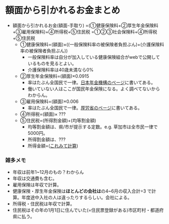 # 額面から引かれるお金まとめ

- 額面から引かれるお金(額面-手取り) =(①健康保険料+②厚生年金保険料+③雇用保険料)+④所得税+⑤住民税 =①②③社会保険料+④所得税+⑤住民税
  - ①健康保険料=(額面)×((一般保険料率の被保険者負担ぶん)+(介護保険料率の被保険者負担ぶん)) 
    - 一般保険料率は自分が加入している健康保険組合がwebで公開しているものを見るとよい。  
    - 介護保険料率は40歳未満なら0%
  - ②厚生年金保険料=(額面)×0.0915
    - 率はたぶん全国民で一律。[日本年金機構のページ](https://www.nenkin.go.jp/service/kounen/hokenryo/ryogaku/ryogakuhyo/index.html)に書いてある。
    - 働いていない人はここが国民年金保険になる。よく調べてないからわからん。 
  - ③雇用保険料=(額面)×0.006
    - 率はたぶん全国民で一律。[厚労省のページ](https://www.mhlw.go.jp/stf/seisakunitsuite/bunya/0000108634.html)に書いてある。 
  - ④所得税=(額面)× ???
  - ⑤住民税=(所得割金額)+(均等割金額)
    - 均等割金額は、県/市が提示する定数。e.g. 草加市は全市民一律で5000円。
    - 所得割金額は、???
    - 所得金額=([これみて計算](https://www.nta.go.jp/taxes/shiraberu/shinkoku/tebiki/2022/03/order2/3-2_06.htm))

### 雑多メモ

- 年収は前年1~12月のもの？わからん
- 年収は交通費も含む。
- 雇用保険は年収で計算。
- 健康保険・厚生年金保険は**ほとんどの会社は**の4~6月の収入合計÷3 で計算。年度途中入社の人は違ったりするらしい。会社による。
- 所得税・住民税は年収で計算。
- 住民税はその年の1月1日に住んでいた(=住民票登録がある)市区町村・都道府県に払う。